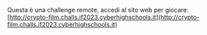 Questa è una challenge remote, accedi al sito web per giocare: [http://crypto-film.challs.if2023.cyberhighschools.it](http://crypto-film.challs.if2023.cyberhighschools.it)
